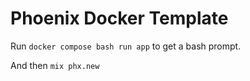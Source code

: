 # Phoenix Docker Template

Run `docker compose bash run app` to get a bash prompt.

And then `mix phx.new`


